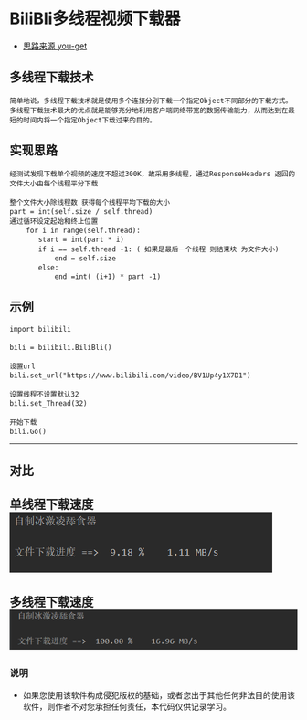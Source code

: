 # BiliBli多线程视频下载器

- [思路来源 you-get](https://github.com/soimort/you-get)

## 多线程下载技术
    简单地说，多线程下载技术就是使用多个连接分别下载一个指定Object不同部分的下载方式。多线程下载技术最大的优点就是能够充分地利用客户端网络带宽的数据传输能力，从而达到在最短的时间内将一个指定Object下载过来的目的。
## 实现思路
    经测试发现下载单个视频的速度不超过300K，故采用多线程，通过ResponseHeaders 返回的文件大小由每个线程平分下载
    
    整个文件大小除线程数 获得每个线程平均下载的大小
    part = int(self.size / self.thread)
    通过循环设定起始和终止位置
        for i in range(self.thread):
           start = int(part * i)
           if i == self.thread -1: ( 如果是最后一个线程 则结束块 为文件大小)
               end = self.size
           else:
               end =int( (i+1) * part -1)
## 示例
    import bilibili
    
    bili = bilibili.BiliBli()
    
    设置url
    bili.set_url("https://www.bilibili.com/video/BV1Up4y1X7D1")
    
    设置线程不设置默认32
    bili.set_Thread(32)
    
    开始下载
    bili.Go()

---
## 对比
  单线程下载速度
    <img src="https://github.com/jym66/bilibiliDown/blob/master/2.png">
---   
 多线程下载速度
    <img src="https://github.com/jym66/bilibiliDown/blob/master/1.png">
---
### 说明
- 如果您使用该软件构成侵犯版权的基础，或者您出于其他任何非法目的使用该软件，则作者不对您承担任何责任，本代码仅供记录学习。